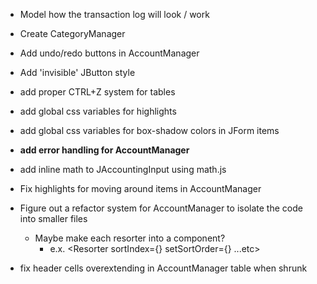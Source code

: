 -   Model how the transaction log will look / work

-   Create CategoryManager
-   Add undo/redo buttons in AccountManager
-   Add 'invisible' JButton style
-   add proper CTRL+Z system for tables
-   add global css variables for highlights
-   add global css variables for box-shadow colors in JForm items
-   **add error handling for AccountManager**
-   add inline math to JAccountingInput using math.js
-   Fix highlights for moving around items in AccountManager
-   Figure out a refactor system for AccountManager to isolate the code into smaller files
    -   Maybe make each resorter into a component?
        -   e.x. <Resorter sortIndex={} setSortOrder={} ...etc>
-   fix header cells overextending in AccountManager table when shrunk
